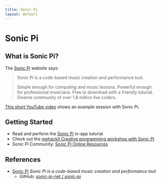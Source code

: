 ```yaml
---
title: Sonic Pi
layout: default
---
```


# Sonic Pi

## What is Sonic Pi?

The [Sonic Pi](https://sonic-pi.net/) website says:

> Sonic Pi is a code-based music creation and performance tool.
>
> Simple enough for computing and music lessons.
> Powerful enough for professional musicians.
> Free to download with a friendly tutorial.
> Diverse community of over 1.8 million live coders.

[This short YouTube video](https://www.youtube.com/watch?v=fzw3Kzyyw48) shows an example session with Sonic Pi.

## Getting Started

- Read and perform the [Sonic Pi](https://sonic-pi.net/) in-app tutorial
- Check out the [mehackit Creative programming workshop with Sonic Pi](http://sonic-pi.mehackit.org/)
- Sonic Pi Community: [Sonic Pi Online Resources](https://in-thread.sonic-pi.net/t/sonic-pi-online-resources/17)

## References

- [Sonic Pi](https://sonic-pi.net/) *Sonic Pi is a code-based music creation and performance tool*
  - GitHub: [sonic-pi-net / sonic-pi](https://github.com/sonic-pi-net/sonic-pi)
